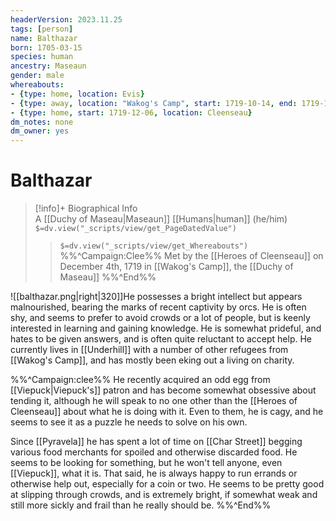 ```yaml
---
headerVersion: 2023.11.25
tags: [person]
name: Balthazar
born: 1705-03-15
species: human
ancestry: Maseaun
gender: male
whereabouts:
- {type: home, location: Evis}
- {type: away, location: "Wakog's Camp", start: 1719-10-14, end: 1719-12-05}
- {type: home, start: 1719-12-06, location: Cleenseau}
dm_notes: none
dm_owner: yes
---
```

# Balthazar
>[!info]+ Biographical Info  
> A [[Duchy of Maseau|Maseaun]] [[Humans|human]] (he/him)  
> `$=dv.view("_scripts/view/get_PageDatedValue")`  
>> `$=dv.view("_scripts/view/get_Whereabouts")`  
>> %%^Campaign:Clee%% Met by the [[Heroes of Cleenseau]] on December 4th, 1719 in [[Wakog's Camp]], the [[Duchy of Maseau]] %%^End%%

![[balthazar.png|right|320]]He possesses a bright intellect but appears malnourished, bearing the marks of recent captivity by orcs. He is often shy, and seems to prefer to avoid crowds or a lot of people, but is keenly interested in learning and gaining knowledge. He is somewhat prideful, and hates to be given answers, and is often quite reluctant to accept help. He currently lives in [[Underhill]] with a number of other refugees from [[Wakog's Camp]], and has mostly been eking out a living on charity. 

%%^Campaign:clee%%
He recently acquired an odd egg from [[Viepuck|Viepuck's]] patron and has become somewhat obsessive about tending it, although he will speak to no one other than the [[Heroes of Cleenseau]] about what he is doing with it. Even to them, he is cagy, and he seems to see it as a puzzle he needs to solve on his own.

Since [[Pyravela]] he has spent a lot of time on [[Char Street]] begging various food merchants for spoiled and otherwise discarded food. He seems to be looking for something, but he won't tell anyone, even [[Viepuck]], what it is. That said, he is always happy to run errands or otherwise help out, especially for a coin or two. He seems to be pretty good at slipping through crowds, and is extremely bright, if somewhat weak and still more sickly and frail than he really should be.
%%^End%%